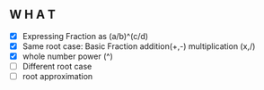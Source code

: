 ## W H A T
* [X] Expressing Fraction as (a/b)^(c/d)
* [X] Same root case: Basic Fraction addition(+,-) multiplication (x,/)
* [X] whole number power (^)
* [ ] Different root case
* [ ] root approximation
